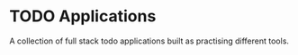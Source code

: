 # TODO Applications

A collection of full stack todo applications built as practising different tools.
